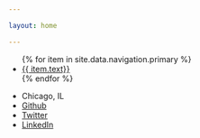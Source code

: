 ```yaml
---

layout: home

---
```


<ul>
  {% for item in site.data.navigation.primary %}
    <a href="{{ site.baseurl }}{{ item.url }}">
      <li>{{ item.text}}</li>
    </a>
  {% endfor %}
</ul>



* Chicago, IL
* [Github](https://github.com/jdkunesh)
* [Twitter](http://www.twitter.com/jdkunesh/)
* [LinkedIn](http://www.linkedin.com/in/jdkunesh/)

